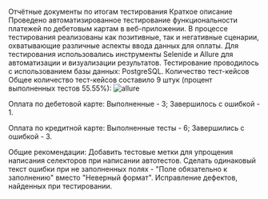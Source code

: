 Отчётные документы по итогам тестирования Краткое описание Проведено автоматизированное тестирование функциональности платежей по дебетовым картам в веб-приложении. В процессе тестирования реализованы как позитивные, так и негативные сценарии, охватывающие различные аспекты ввода данных для оплаты. Для тестирования использовались инструменты Selenide и Allure для автоматизации и визуализации результатов. Тестирование проводилось с использованием базы данных: PostgreSQL. Количество тест-кейсов Общее количество тест-кейсов составило 9 штук (процент выполненных тестов 55.55%):
![allure](https://github.com/user-attachments/assets/bc33cda8-0038-40a4-8ea1-900b3d82d716)



Оплата по дебетовой карте: Выполненные - 3; Завершилось с ошибкой - 1.

Оплата по кредитной карте: Выполненные тесты - 6; Завершились с ошибкой - 3.

Общие рекомендации: Добавить тестовые метки для упрощения написания селекторов при написании автотестов. Сделать одинаковый текст ошибки при не заполненных полях - "Поле обязательно к заполнению" вместо "Неверный формат". Исправление дефектов, найденных при тестировании.
